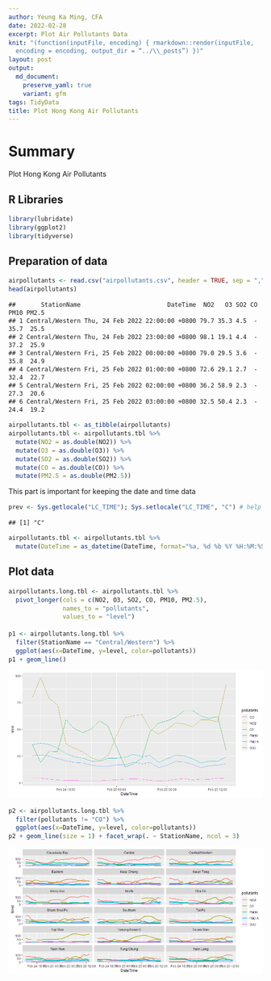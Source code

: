 ```yaml
---
author: Yeung Ka Ming, CFA
date: 2022-02-28
excerpt: Plot Air Pollutants Data
knit: "(function(inputFile, encoding) { rmarkdown::render(inputFile,
  encoding = encoding, output_dir = “../\\_posts”) })"
layout: post
output:
  md_document:
    preserve_yaml: true
    variant: gfm
tags: TidyData
title: Plot Hong Kong Air Pollutants
---
```


# Summary

Plot Hong Kong Air Pollutants

## R Libraries

``` r
library(lubridate)
library(ggplot2)
library(tidyverse)
```

## Preparation of data

``` r
airpollutants <- read.csv("airpollutants.csv", header = TRUE, sep = ",", encoding ="UTF-8")
head(airpollutants)
```

    ##       StationName                        DateTime  NO2   O3 SO2 CO PM10 PM2.5
    ## 1 Central/Western Thu, 24 Feb 2022 22:00:00 +0800 79.7 35.3 4.5  - 35.7  25.5
    ## 2 Central/Western Thu, 24 Feb 2022 23:00:00 +0800 98.1 19.1 4.4  - 37.2  25.9
    ## 3 Central/Western Fri, 25 Feb 2022 00:00:00 +0800 79.0 29.5 3.6  - 35.8  24.9
    ## 4 Central/Western Fri, 25 Feb 2022 01:00:00 +0800 72.6 29.1 2.7  - 32.4  22.7
    ## 5 Central/Western Fri, 25 Feb 2022 02:00:00 +0800 36.2 58.9 2.3  - 27.3  20.6
    ## 6 Central/Western Fri, 25 Feb 2022 03:00:00 +0800 32.5 50.4 2.3  - 24.4  19.2

``` r
airpollutants.tbl <- as_tibble(airpollutants)
airpollutants.tbl <- airpollutants.tbl %>% 
  mutate(NO2 = as.double(NO2)) %>% 
  mutate(O3 = as.double(O3)) %>%
  mutate(SO2 = as.double(SO2)) %>% 
  mutate(CO = as.double(CO)) %>% 
  mutate(PM2.5 = as.double(PM2.5))
```

This part is important for keeping the date and time data

``` r
prev <- Sys.getlocale("LC_TIME"); Sys.setlocale("LC_TIME", "C") # help from strptime in R Documentation
```

    ## [1] "C"

``` r
airpollutants.tbl <- airpollutants.tbl %>% 
  mutate(DateTime = as_datetime(DateTime, format="%a, %d %b %Y %H:%M:%S %z")) # as_datetime from package lubridate
```

## Plot data

``` r
airpollutants.long.tbl <- airpollutants.tbl %>% 
  pivot_longer(cols = c(NO2, O3, SO2, CO, PM10, PM2.5), 
               names_to = "pollutants", 
               values_to = "level")

p1 <- airpollutants.long.tbl %>% 
  filter(StationName == "Central/Western") %>% 
  ggplot(aes(x=DateTime, y=level, color=pollutants))
p1 + geom_line()
```

![](/images/distract%20air%20pollutants-1.png)<!-- -->

``` r
p2 <- airpollutants.long.tbl %>%
  filter(pollutants != "CO") %>% 
  ggplot(aes(x=DateTime, y=level, color=pollutants))
p2 + geom_line(size = 1) + facet_wrap(. ~ StationName, ncol = 3)
```

![](/images/distract%20air%20pollutants-2.png)<!-- -->
